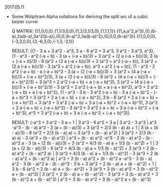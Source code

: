 

2017.05.11
- Some Wolphram Alpha notations for deriving the split arc of a cubic bezier curve:
     
    Q MATRIX:
    {{1,0,0,0},{1,1/3,0,0},{1,2/3,1/3,0},{1,1,1,1}}.{{1,a,a^2,a^3},{0,(b-a),2a(b-a),3a^2(b-a)},{0,0,(b-a)^2,3a(b-a)^2},{0,0,0,(b-a)^3}}.{{1,0,0,0},{-3,3,0,0},{3,-6,3,0},{-1,3,-3,1}}

    RESULT:
    {{1 - 3 a + 3 a^2 - a^3, 3 a - 6 a^2 + 3 a^3, 3 a^2 - 3 a^3, a^3},
     {1 - a^3 - a^2 (-a + b) - 3 (a + (-a + b)/3) + 3 (a^2 + (2 a (-a + b))/3), 
        3 (a + (-a + b)/3) - 6 (a^2 + (2 a (-a + b))/3) + 3 (a^3 + a^2 (-a + b)), 
        3 (a^2 + (2 a (-a + b))/3) - 3 (a^3 + a^2 (-a + b)), 
        a^3 + a^2 (-a + b)}, 
     {1 - a^3 - 2 a^2 (-a + b) - a (-a + b)^2 - 3 (a + (2 (-a + b))/3) + 3 (a^2 + (4 a (-a + b))/3 + (-a + b)^2/3), 
        3 (a + (2 (-a + b))/3) - 6 (a^2 + (4 a (-a + b))/3 + (-a + b)^2/3) + 3 (a^3 + 2 a^2 (-a + b) + a (-a + b)^2), 
        3 (a^2 + (4 a (-a + b))/3 + (-a + b)^2/3) - 3 (a^3 + 2 a^2 (-a + b) + a (-a + b)^2), 
        a^3 + 2 a^2 (-a + b) + a (-a + b)^2}, 
     {1 - a^3 - 3 b - 3 a^2 (-a + b) - 3 a (-a + b)^2 - (-a + b)^3 + 3 (a^2 + 2 a (-a + b) + (-a + b)^2), 
        3 b - 6 (a^2 + 2 a (-a + b) + (-a + b)^2) + 3 (a^3 + 3 a^2 (-a + b) + 3 a (-a + b)^2 + (-a + b)^3), 
        3 (a^2 + 2 a (-a + b) + (-a + b)^2) - 3 (a^3 + 3 a^2 (-a + b) + 3 a (-a + b)^2 + (-a + b)^3), 
        a^3 + 3 a^2 (-a + b) + 3 a (-a + b)^2 + (-a + b)^3}}

    RESULT:
    (-a^3 + 3 a^2 - 3 a + 1 | 3 a^3 - 6 a^2 + 3 a | 3 a^2 - 3 a^3 | a^3
    -a^3 - (b - a) a^2 - 3 (a + (b - a)/3) + 3 (a^2 + 2/3 (b - a) a) + 1 | 3 (a + (b - a)/3) - 6 (a^2 + 2/3 (b - a) a) + 3 (a^3 + (b - a) a^2) | 3 (a^2 + 2/3 (b - a) a) - 3 (a^3 + (b - a) a^2) | a^3 + (b - a) a^2
    -a^3 - 2 (b - a) a^2 - (b - a)^2 a - 3 (a + (2 (b - a))/3) + 3 (a^2 + 4/3 (b - a) a + 1/3 (b - a)^2) + 1 | 3 (a + (2 (b - a))/3) - 6 (a^2 + 4/3 (b - a) a + 1/3 (b - a)^2) + 3 (a^3 + 2 (b - a) a^2 + (b - a)^2 a) | 3 (a^2 + 4/3 (b - a) a + 1/3 (b - a)^2) - 3 (a^3 + 2 (b - a) a^2 + (b - a)^2 a) | a^3 + 2 (b - a) a^2 + (b - a)^2 a
    -a^3 - 3 (b - a) a^2 - 3 (b - a)^2 a - (b - a)^3 - 3 b + 3 (a^2 + 2 (b - a) a + (b - a)^2) + 1 | 3 b - 6 (a^2 + 2 (b - a) a + (b - a)^2) + 3 (a^3 + 3 (b - a) a^2 + 3 (b - a)^2 a + (b - a)^3) | 3 (a^2 + 2 (b - a) a + (b - a)^2) - 3 (a^3 + 3 (b - a) a^2 + 3 (b - a)^2 a + (b - a)^3) | a^3 + 3 (b - a) a^2 + 3 (b - a)^2 a + (b - a)^3)
